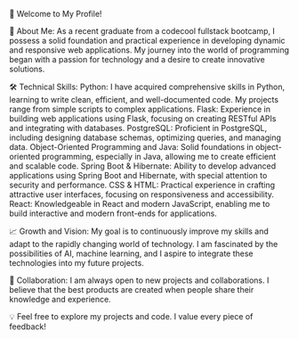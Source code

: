 👋 Welcome to My Profile!

🌟 About Me: As a recent graduate from a codecool fullstack bootcamp, I possess a solid foundation and practical experience in developing dynamic and responsive web applications. My journey into the world of programming began with a passion for technology and a desire to create innovative solutions.

🛠️ Technical Skills:
Python: I have acquired comprehensive skills in Python, learning to write clean, efficient, and well-documented code. My projects range from simple scripts to complex applications.
Flask: Experience in building web applications using Flask, focusing on creating RESTful APIs and integrating with databases.
PostgreSQL: Proficient in PostgreSQL, including designing database schemas, optimizing queries, and managing data.
Object-Oriented Programming and Java: Solid foundations in object-oriented programming, especially in Java, allowing me to create efficient and scalable code.
Spring Boot & Hibernate: Ability to develop advanced applications using Spring Boot and Hibernate, with special attention to security and performance.
CSS & HTML: Practical experience in crafting attractive user interfaces, focusing on responsiveness and accessibility.
React: Knowledgeable in React and modern JavaScript, enabling me to build interactive and modern front-ends for applications.


📈 Growth and Vision:
My goal is to continuously improve my skills and adapt to the rapidly changing world of technology. I am fascinated by the possibilities of AI, machine learning, and I aspire to integrate these technologies into my future projects.

🤝 Collaboration:
I am always open to new projects and collaborations. I believe that the best products are created when people share their knowledge and experience.

💡 Feel free to explore my projects and code. I value every piece of feedback!
